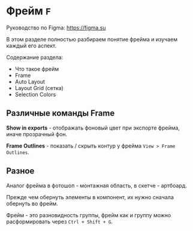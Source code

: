 # Фрейм `F`
Руководство по Figma: https://figma.su

В этом разделе полностью разбираем понятие фрейма и изучаем каждый его аспект.

Содержание раздела:
* Что такое фрейм
* Frame
* Auto Layout
* Layout Grid (сетка)
* Selection Colors

## Различные команды Frame
**Show in exports** - отображать фоновый цвет при экспорте фрейма, иначе прозрачный фон.

**Frame Outlines** - показать / скрыть контур у фрейма `View > Frame Outlines`.

## Разное
Аналог фрейма в фотошоп - монтажная область, в скетче - артбоард.

Прежде чем обернуть элементы в компонент, их нужно сначала обернуть во фрейм.

Фрейм - это разновидность группы, фрейм как и группу можно расформировать через `Ctrl + Shift + G`.
